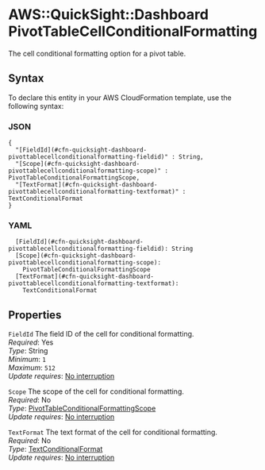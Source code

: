 # AWS::QuickSight::Dashboard PivotTableCellConditionalFormatting<a name="aws-properties-quicksight-dashboard-pivottablecellconditionalformatting"></a>

The cell conditional formatting option for a pivot table\.

## Syntax<a name="aws-properties-quicksight-dashboard-pivottablecellconditionalformatting-syntax"></a>

To declare this entity in your AWS CloudFormation template, use the following syntax:

### JSON<a name="aws-properties-quicksight-dashboard-pivottablecellconditionalformatting-syntax.json"></a>

```
{
  "[FieldId](#cfn-quicksight-dashboard-pivottablecellconditionalformatting-fieldid)" : String,
  "[Scope](#cfn-quicksight-dashboard-pivottablecellconditionalformatting-scope)" : PivotTableConditionalFormattingScope,
  "[TextFormat](#cfn-quicksight-dashboard-pivottablecellconditionalformatting-textformat)" : TextConditionalFormat
}
```

### YAML<a name="aws-properties-quicksight-dashboard-pivottablecellconditionalformatting-syntax.yaml"></a>

```
  [FieldId](#cfn-quicksight-dashboard-pivottablecellconditionalformatting-fieldid): String
  [Scope](#cfn-quicksight-dashboard-pivottablecellconditionalformatting-scope): 
    PivotTableConditionalFormattingScope
  [TextFormat](#cfn-quicksight-dashboard-pivottablecellconditionalformatting-textformat): 
    TextConditionalFormat
```

## Properties<a name="aws-properties-quicksight-dashboard-pivottablecellconditionalformatting-properties"></a>

`FieldId`  <a name="cfn-quicksight-dashboard-pivottablecellconditionalformatting-fieldid"></a>
The field ID of the cell for conditional formatting\.  
*Required*: Yes  
*Type*: String  
*Minimum*: `1`  
*Maximum*: `512`  
*Update requires*: [No interruption](https://docs.aws.amazon.com/AWSCloudFormation/latest/UserGuide/using-cfn-updating-stacks-update-behaviors.html#update-no-interrupt)

`Scope`  <a name="cfn-quicksight-dashboard-pivottablecellconditionalformatting-scope"></a>
The scope of the cell for conditional formatting\.  
*Required*: No  
*Type*: [PivotTableConditionalFormattingScope](aws-properties-quicksight-dashboard-pivottableconditionalformattingscope.md)  
*Update requires*: [No interruption](https://docs.aws.amazon.com/AWSCloudFormation/latest/UserGuide/using-cfn-updating-stacks-update-behaviors.html#update-no-interrupt)

`TextFormat`  <a name="cfn-quicksight-dashboard-pivottablecellconditionalformatting-textformat"></a>
The text format of the cell for conditional formatting\.  
*Required*: No  
*Type*: [TextConditionalFormat](aws-properties-quicksight-dashboard-textconditionalformat.md)  
*Update requires*: [No interruption](https://docs.aws.amazon.com/AWSCloudFormation/latest/UserGuide/using-cfn-updating-stacks-update-behaviors.html#update-no-interrupt)